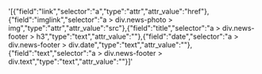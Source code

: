 '[{\"field\":\"link\",\"selector\":\"a\",\"type\":\"attr\",\"attr_value\":\"href\"},{\"field\":\"imglink\",\"selector\":\"a > div.news-photo > img\",\"type\":\"attr\",\"attr_value\":\"src\"},{\"field\":\"title\",\"selector\":\"a > div.news-footer > h3\",\"type\":\"text\",\"attr_value\":\"\"},{\"field\":\"date\",\"selector\":\"a > div.news-footer > div.date\",\"type\":\"text\",\"attr_value\":\"\"},{\"field\":\"text\",\"selector\":\"a > div.news-footer > div.text\",\"type\":\"text\",\"attr_value\":\"\"}]'